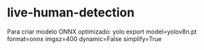# live-human-detection
Para criar modelo ONNX optimizado: yolo export model=yolov8n.pt format=onnx imgsz=400 dynamic=False simplify=True
